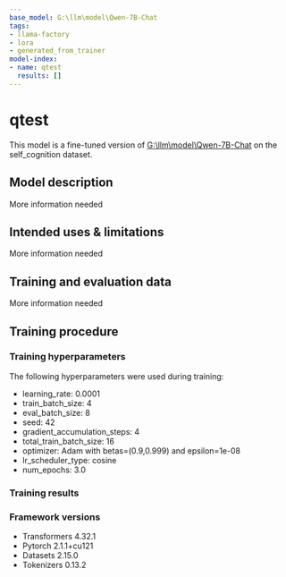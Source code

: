 ```yaml
---
base_model: G:\llm\model\Qwen-7B-Chat
tags:
- llama-factory
- lora
- generated_from_trainer
model-index:
- name: qtest
  results: []
---
```


<!-- This model card has been generated automatically according to the information the Trainer had access to. You
should probably proofread and complete it, then remove this comment. -->

# qtest

This model is a fine-tuned version of [G:\llm\model\Qwen-7B-Chat](https://huggingface.co/G:\llm\model\Qwen-7B-Chat) on the self_cognition dataset.

## Model description

More information needed

## Intended uses & limitations

More information needed

## Training and evaluation data

More information needed

## Training procedure

### Training hyperparameters

The following hyperparameters were used during training:
- learning_rate: 0.0001
- train_batch_size: 4
- eval_batch_size: 8
- seed: 42
- gradient_accumulation_steps: 4
- total_train_batch_size: 16
- optimizer: Adam with betas=(0.9,0.999) and epsilon=1e-08
- lr_scheduler_type: cosine
- num_epochs: 3.0

### Training results



### Framework versions

- Transformers 4.32.1
- Pytorch 2.1.1+cu121
- Datasets 2.15.0
- Tokenizers 0.13.2
